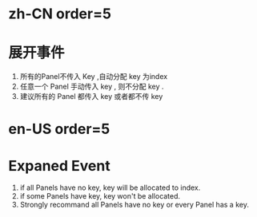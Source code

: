 # zh-CN order=5

# 展开事件

1. 所有的Panel不传入 Key ,自动分配 key 为index
2. 任意一个 Panel 手动传入 key , 则不分配 key .
3. 建议所有的 Panel 都传入 key 或者都不传 key

# en-US order=5

# Expaned Event

1. if all Panels have no key, key will be allocated to index.
2. if some Panels have key, key won't be allocated.
3. Strongly recommand all Panels have no key or every Panel has a key.
